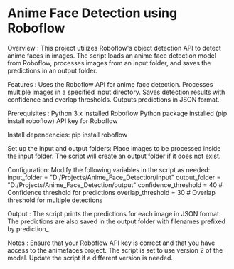 # Anime Face Detection using Roboflow

Overview :
      This project utilizes Roboflow's object detection API to detect anime faces in images. The script loads an anime face detection model from Roboflow, processes images from an input folder, and saves the predictions in an output folder.


Features :
      Uses the Roboflow API for anime face detection.
      Processes multiple images in a specified input directory.
      Saves detection results with confidence and overlap thresholds.
      Outputs predictions in JSON format.


Prerequisites :
      Python 3.x installed
      Roboflow Python package installed (pip install roboflow)
      API key for Roboflow


Install dependencies:
      pip install roboflow

      
Set up the input and output folders:
      Place images to be processed inside the input folder.
      The script will create an output folder if it does not exist.


Configuration:
    Modify the following variables in the script as needed:
          input_folder = "D:/Projects/Anime_Face_Detection/input"
          output_folder = "D:/Projects/Anime_Face_Detection/output"
          confidence_threshold = 40  # Confidence threshold for predictions
          overlap_threshold = 30  # Overlap threshold for multiple detections

Output :
      The script prints the predictions for each image in JSON format.
      The predictions are also saved in the output folder with filenames prefixed by prediction_.
      

Notes :
      Ensure that your Roboflow API key is correct and that you have access to the animefaces project.
      The script is set to use version 2 of the model. Update the script if a different version is needed.
